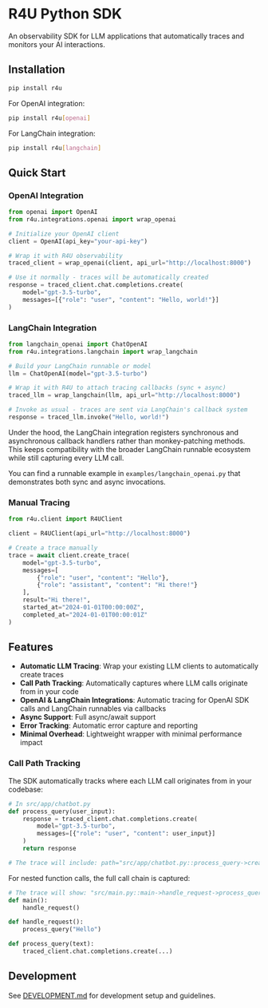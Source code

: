 # R4U Python SDK

An observability SDK for LLM applications that automatically traces and monitors your AI interactions.

## Installation

```bash
pip install r4u
```

For OpenAI integration:
```bash
pip install r4u[openai]
```

For LangChain integration:
```bash
pip install r4u[langchain]
```

## Quick Start

### OpenAI Integration

```python
from openai import OpenAI
from r4u.integrations.openai import wrap_openai

# Initialize your OpenAI client
client = OpenAI(api_key="your-api-key")

# Wrap it with R4U observability
traced_client = wrap_openai(client, api_url="http://localhost:8000")

# Use it normally - traces will be automatically created
response = traced_client.chat.completions.create(
    model="gpt-3.5-turbo",
    messages=[{"role": "user", "content": "Hello, world!"}]
)
```

### LangChain Integration

```python
from langchain_openai import ChatOpenAI
from r4u.integrations.langchain import wrap_langchain

# Build your LangChain runnable or model
llm = ChatOpenAI(model="gpt-3.5-turbo")

# Wrap it with R4U to attach tracing callbacks (sync + async)
traced_llm = wrap_langchain(llm, api_url="http://localhost:8000")

# Invoke as usual - traces are sent via LangChain's callback system
response = traced_llm.invoke("Hello, world!")
```

Under the hood, the LangChain integration registers synchronous and asynchronous callback handlers rather than monkey-patching methods. This keeps compatibility with the broader LangChain runnable ecosystem while still capturing every LLM call.

You can find a runnable example in `examples/langchain_openai.py` that demonstrates both sync and async invocations.

### Manual Tracing

```python
from r4u.client import R4UClient

client = R4UClient(api_url="http://localhost:8000")

# Create a trace manually
trace = await client.create_trace(
    model="gpt-3.5-turbo",
    messages=[
        {"role": "user", "content": "Hello"},
        {"role": "assistant", "content": "Hi there!"}
    ],
    result="Hi there!",
    started_at="2024-01-01T00:00:00Z",
    completed_at="2024-01-01T00:00:01Z"
)
```

## Features

- **Automatic LLM Tracing**: Wrap your existing LLM clients to automatically create traces
- **Call Path Tracking**: Automatically captures where LLM calls originate from in your code
- **OpenAI & LangChain Integrations**: Automatic tracing for OpenAI SDK calls and LangChain runnables via callbacks
- **Async Support**: Full async/await support
- **Error Tracking**: Automatic error capture and reporting
- **Minimal Overhead**: Lightweight wrapper with minimal performance impact

### Call Path Tracking

The SDK automatically tracks where each LLM call originates from in your codebase:

```python
# In src/app/chatbot.py
def process_query(user_input):
    response = traced_client.chat.completions.create(
        model="gpt-3.5-turbo",
        messages=[{"role": "user", "content": user_input}]
    )
    return response

# The trace will include: path="src/app/chatbot.py::process_query->create"
```

For nested function calls, the full call chain is captured:

```python
# The trace will show: "src/main.py::main->handle_request->process_query->create"
def main():
    handle_request()

def handle_request():
    process_query("Hello")

def process_query(text):
    traced_client.chat.completions.create(...)
```

## Development

See [DEVELOPMENT.md](DEVELOPMENT.md) for development setup and guidelines.